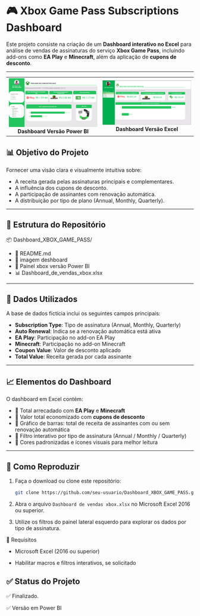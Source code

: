 # 🎮 Xbox Game Pass Subscriptions Dashboard

Este projeto consiste na criação de um **Dashboard interativo no Excel** para análise de vendas de assinaturas do serviço **Xbox Game Pass**, incluindo add-ons como **EA Play** e **Minecraft**, além da aplicação de **cupons de desconto**.

---
<table>
  <tr>
    <td align="center">
      <img src="https://github.com/Ryanleoncoder/Dashboard_XBOX_GAME_PASS/blob/main/Imagem%20do%20Dashboard/Painel%20PBI%20Publicado.PNG?raw=true" width="300" alt="Painel Power BI"/><br/>
      <b>Dashboard Versão Power BI</b>
    </td>
    <td align="center">
      <img src="https://github.com/Ryanleoncoder/Dashboard_XBOX_GAME_PASS/blob/main/Imagem%20do%20Dashboard/Painel%20Excel.PNG?raw=true" width="300" alt="Versão Excel"/><br/>
      <b> Dashboard Versão Excel</b>
    </td>
  </tr>
</table>

## 📊 Objetivo do Projeto

Fornecer uma visão clara e visualmente intuitiva sobre:

- A receita gerada pelas assinaturas principais e complementares.
- A influência dos cupons de desconto.
- A participação de assinantes com renovação automática.
- A distribuição por tipo de plano (Annual, Monthly, Quarterly).

---

## 📁 Estrutura do Repositório

📦 Dashboard_XBOX_GAME_PASS/
- 📄 README.md
- 📁 imagem deshboard
- 📁 Painel xbox versão Power BI
- 📊 Dashboard_de_vendas_xbox.xlsx


---

## 📌 Dados Utilizados

A base de dados fictícia inclui os seguintes campos principais:

- **Subscription Type**: Tipo de assinatura (Annual, Monthly, Quarterly)
- **Auto Renewal**: Indica se a renovação automática está ativa
- **EA Play**: Participação no add-on EA Play
- **Minecraft**: Participação no add-on Minecraft
- **Coupon Value**: Valor de desconto aplicado
- **Total Value**: Receita gerada por cada assinante

---

## 📈 Elementos do Dashboard

O dashboard em Excel contém:

- 🔹 Total arrecadado com **EA Play** e **Minecraft**
- 🔹 Valor total economizado com **cupons de desconto**
- 🔹 Gráfico de barras: total de receita de assinantes com ou sem renovação automática
- 🔹 Filtro interativo por tipo de assinatura (Annual / Monthly / Quarterly)
- 🔹 Cores padronizadas e ícones visuais para melhor leitura

---

## 🧪 Como Reproduzir

1. Faça o download ou clone este repositório:
   ```bash
   git clone https://github.com/seu-usuario/Dashboard_XBOX_GAME_PASS.git
2. Abra o arquivo ``` Dashboard de vendas xbox.xlsx ``` no Microsoft Excel 2016 ou superior.

3. Utilize os filtros do painel lateral esquerdo para explorar os dados por tipo de assinatura.

📌 Requisitos
- Microsoft Excel (2016 ou superior)

- Habilitar macros e filtros interativos, se solicitado
## ✅ Status do Projeto
✅ Finalizado.

✅ Versão em Power BI 
